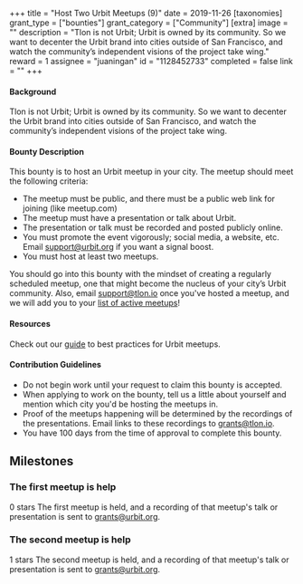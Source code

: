 +++
title = "Host Two Urbit Meetups (9)"
date = 2019-11-26
[taxonomies]
grant_type = ["bounties"]
grant_category = ["Community"]
[extra]
image = ""
description = "Tlon is not Urbit; Urbit is owned by its community. So we want to decenter the Urbit brand into cities outside of San Francisco, and watch the community’s independent visions of the project take wing."
reward = 1
assignee = "juaningan"
id = "1128452733"
completed = false
link = ""
+++

#### Background

Tlon is not Urbit; Urbit is owned by its community.  So we want to decenter the Urbit brand into cities outside of San Francisco, and watch the community’s independent visions of the project take wing. 

#### Bounty Description

This bounty is to host an Urbit meetup in your city. The meetup should meet the following criteria:

- The meetup must be public, and there must be a public web link for joining (like meetup.com)
- The meetup must have a presentation or talk about Urbit. 
- The presentation or talk must be recorded and posted publicly online.
- You must promote the event vigorously; social media, a website, etc. Email support@urbit.org if you want a signal boost.
- You must host at least two meetups.

You should go into this bounty with the mindset of creating a regularly scheduled meetup, one that might become the nucleus of your city’s Urbit community. Also, email support@tlon.io once you've hosted a meetup, and we will add you to your [list of active meetups](https://urbit.org/community/meetups/)!

#### Resources

Check out our [guide](https://urbit.org/community/hosting-a-meetup/) to best practices for Urbit meetups.

#### Contribution Guidelines
- Do not begin work until your request to claim this bounty is accepted. 
- When applying to work on the bounty, tell us a little about yourself and mention which city you'd be hosting the meetups in.
- Proof of the meetups happening will be determined by the recordings of the presentations. Email links to these recordings to grants@tlon.io.
- You have 100 days from the time of approval to complete this bounty.

## Milestones


### The first meetup is help
0 stars
The first meetup is held, and a recording of that meetup's talk or presentation is sent to grants@urbit.org.


### The second meetup is help
1 stars
The second meetup is held, and a recording of that meetup's talk or presentation is sent to grants@urbit.org.

    